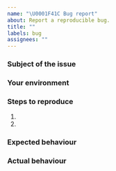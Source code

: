 ```yaml
---
name: "\U0001F41C Bug report"
about: Report a reproducible bug.
title: ""
labels: bug
assignees: ""
---
```


### Subject of the issue

<!-- Describe your issue here. -->

### Your environment

<!--
* Please provide the output of `algokit doctor` command response,
* This will give us a good idea about your environment
-->

### Steps to reproduce

1.
2.

### Expected behaviour

### Actual behaviour
